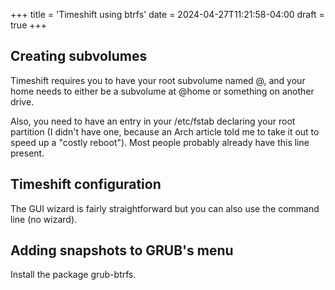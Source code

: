 +++
title = 'Timeshift using btrfs'
date = 2024-04-27T11:21:58-04:00
draft = true
+++

## Creating subvolumes
Timeshift requires you to have your root subvolume named @, and your home needs to either be a subvolume at @home or something on another drive.

Also, you need to have an entry in your /etc/fstab declaring your root partition (I didn't have one, because an Arch article told me to take it out to speed up a "costly reboot"). Most people probably already have this line present.

## Timeshift configuration

The GUI wizard is fairly straightforward but you can also use the command line (no wizard).


## Adding snapshots to GRUB's menu
Install the package grub-btrfs.
